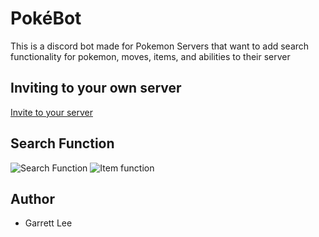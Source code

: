 # PokéBot

This is a discord bot made for Pokemon Servers that want to add search functionality for pokemon, moves, items, and abilities to their server

## Inviting to your own server   

[Invite to your server](https://discord.com/api/oauth2/authorize?client_id=603640307376193604&permissions=452672&scope=bot)

## Search Function

![Search Function](https://i.imgur.com/La3Y1xP.png) ![Item function](https://i.imgur.com/13NzQce.png)

## Author
- Garrett Lee
